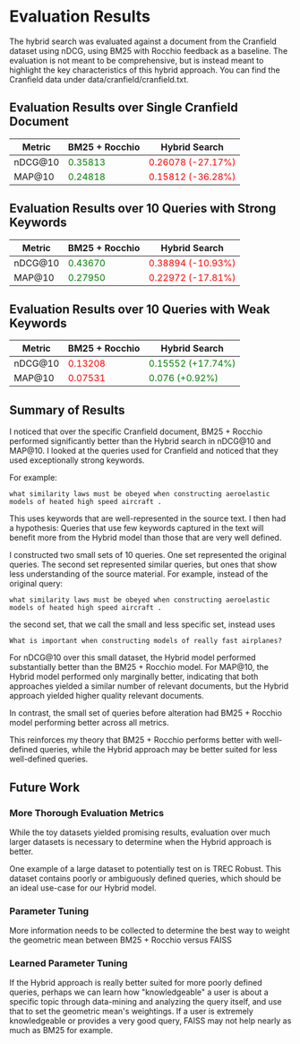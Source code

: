 # Evaluation Results
The hybrid search was evaluated against a document from the Cranfield dataset using nDCG, using BM25 with Rocchio feedback as a baseline. The evaluation is not meant to be comprehensive, but is instead meant to highlight the key characteristics of this hybrid approach. You can find the Cranfield data under data/cranfield/cranfield.txt.

## Evaluation Results over Single Cranfield Document
| Metric          | BM25 + Rocchio | Hybrid Search |
|-----------------|----------------|---------------|
| nDCG@10         | <span style="color:green">0.35813</span>        | <span style="color:red">0.26078 (-27.17%)</span>       |
| MAP@10          | <span style="color:green">0.24818</span>        | <span style="color:red">0.15812 (-36.28%)</span>       |

## Evaluation Results over 10 Queries with Strong Keywords
| Metric          | BM25 + Rocchio | Hybrid Search | 
|-----------------|----------------|---------------|
| nDCG@10         | <span style="color:green">0.43670</span>        | <span style="color:red">0.38894 (-10.93%)</span>       |
| MAP@10          | <span style="color:green">0.27950</span>        | <span style="color:red">0.22972 (-17.81%)</span>       |

## Evaluation Results over 10 Queries with Weak Keywords
| Metric          | BM25 + Rocchio | Hybrid Search |
|-----------------|----------------|---------------|
| nDCG@10         | <span style="color:red">0.13208</span>        | <span style="color:green">0.15552 (+17.74%)</span>       |
| MAP@10          | <span style="color:red">0.07531</span>        | <span style="color:green">0.076 (+0.92%)</span>         |

## Summary of Results
I noticed that over the specific Cranfield document, BM25 + Rocchio performed significantly better than the Hybrid search in nDCG@10 and MAP@10. I looked at the queries used for Cranfield and noticed that they used exceptionally strong keywords. 

For example: 
```
what similarity laws must be obeyed when constructing aeroelastic models of heated high speed aircraft .
```

This uses keywords that are well-represented in the source text. I then had a hypothesis: Queries that use few keywords captured in the text will benefit more from the Hybrid model than those that are very well defined.

I constructed two small sets of 10 queries. One set represented the original queries. The second set represented similar queries, but ones that show less understanding of the source material. For example, instead of the original query:

```
what similarity laws must be obeyed when constructing aeroelastic models of heated high speed aircraft .
```

the second set, that we call the small and less specific set, instead uses 

```
What is important when constructing models of really fast airplanes?
```

For nDCG@10 over this small dataset, the Hybrid model performed substantially better than the BM25 + Rocchio model. For MAP@10, the Hybrid model performed only marginally better, indicating that both approaches yielded a similar number of relevant documents, but the Hybrid approach yielded higher quality relevant documents.

In contrast, the small set of queries before alteration had BM25 + Rocchio model performing better across all metrics. 

This reinforces my theory that BM25 + Rocchio performs better with well-defined queries, while the Hybrid approach may be better suited for less well-defined queries.

## Future Work

### More Thorough Evaluation Metrics
While the toy datasets yielded promising results, evaluation over much larger datasets is necessary to determine when the Hybrid approach is better. 

One example of a large dataset to potentially test on is TREC Robust. This dataset contains poorly or ambiguously defined queries, which should be an ideal use-case for our Hybrid model.

### Parameter Tuning
More information needs to be collected to determine the best way to weight the geometric mean between BM25 + Rocchio versus FAISS

### Learned Parameter Tuning
If the Hybrid approach is really better suited for more poorly defined queries, perhaps we can learn how "knowledgeable" a user is about a specific topic through data-mining and analyzing the query itself, and use that to set the geometric mean's weightings. If a user is extremely knowledgeable or provides a very good query, FAISS may not help nearly as much as BM25 for example.

